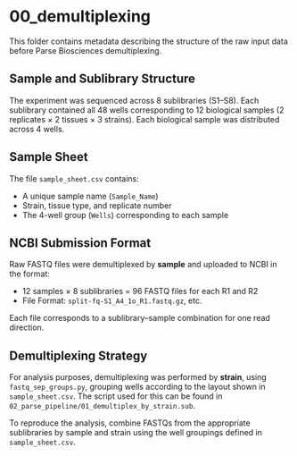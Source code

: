 # 00_demultiplexing

This folder contains metadata describing the structure of the raw input data before Parse Biosciences demultiplexing.

## Sample and Sublibrary Structure

The experiment was sequenced across 8 sublibraries (S1–S8). Each sublibrary contained all 48 wells corresponding to 12 biological samples (2 replicates × 2 tissues × 3 strains). Each biological sample was distributed across 4 wells.

## Sample Sheet

The file `sample_sheet.csv` contains:
- A unique sample name (`Sample_Name`)
- Strain, tissue type, and replicate number
- The 4-well group (`Wells`) corresponding to each sample

## NCBI Submission Format

Raw FASTQ files were demultiplexed by **sample** and uploaded to NCBI in the format:
- 12 samples × 8 sublibraries = 96 FASTQ files for each R1 and R2
- File Format: `split-fq-S1_A4_1o_R1.fastq.gz`, etc.

Each file corresponds to a sublibrary–sample combination for one read direction.

## Demultiplexing Strategy

For analysis purposes, demultiplexing was performed by **strain**, using `fastq_sep_groups.py`, grouping wells according to the layout shown in `sample_sheet.csv`. The script used for this can be found in `02_parse_pipeline/01_demultiplex_by_strain.sub`.

To reproduce the analysis, combine FASTQs from the appropriate sublibraries by sample and strain using the well groupings defined in `sample_sheet.csv`.
